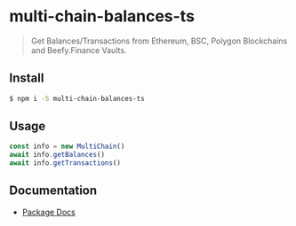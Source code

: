 # multi-chain-balances-ts

> Get Balances/Transactions from Ethereum, BSC, Polygon Blockchains and Beefy.Finance Vaults.

## Install

```bash
$ npm i -S multi-chain-balances-ts
```

## Usage

```javascript
const info = new MultiChain()
await info.getBalances()
await info.getTransactions()
```

## Documentation

- [Package Docs](docs/globals.md)
